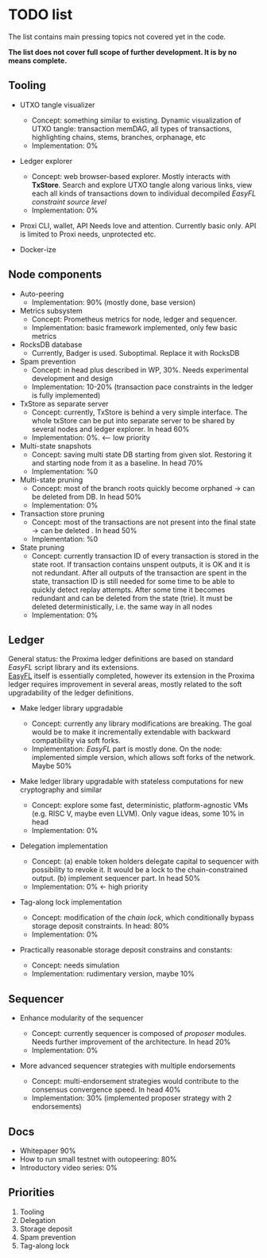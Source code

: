 # TODO list

The list contains main pressing topics not covered yet in the code. 

**The list does not cover full scope of further development. It is by no means complete.**

## Tooling
* UTXO tangle visualizer
  - Concept: something similar to existing. Dynamic visualization of UTXO tangle: transaction memDAG, 
all types of transactions, highlighting chains, stems, branches, orphanage, etc
  - Implementation: 0%
  
* Ledger explorer
  - Concept: web browser-based explorer. Mostly interacts with **TxStore**. 
Search and explore UTXO tangle along various links, view each all kinds of transactions down to individual decompiled _EasyFL constraint source level_
  - Implementation: 0%

* Proxi CLI, wallet, API
Needs love and attention. Currently basic only. API is limited to Proxi needs, unprotected etc. 

* Docker-ize

## Node components
* Auto-peering
  * Implementation: 90% (mostly done, base version)
* Metrics subsystem
  * Concept: Prometheus metrics for node, ledger and sequencer. 
  * Implementation: basic framework implemented, only few basic metrics
* RocksDB database
  * Currently, Badger is used. Suboptimal. Replace it with RocksDB
* Spam prevention
  * Concept: in head plus described in WP, 30%. Needs experimental development and design
  * Implementation: 10-20% (transaction pace constraints in the ledger is fully implemented)
* TxStore as separate server 
  * Concept: currently, TxStore is behind a very simple interface. The whole txStore can be put into separate 
server to be shared by several nodes and ledger explorer. In head 60%
  * Implementation: 0%. <-- low priority
* Multi-state snapshots
  * Concept: saving multi state DB starting from given slot. Restoring it and starting node from it as a baseline. In head 70%
  * Implementation: %0
* Multi-state pruning
  * Concept: most of the branch roots quickly become orphaned -> can be deleted from DB. In head 50%
  * Implementation: 0%
* Transaction store pruning
  * Concept: most of the transactions are not present into the final state -> can be deleted . In head 50%
  * Implementation: %0
* State pruning
  * Concept: currently transaction ID of every transaction is stored in the state root. If transaction contains unspent outputs,
it is OK and it is not redundant. After all outputs of the transaction are spent in the state, transaction ID is still needed for some time to be able to
quickly detect replay attempts. After some time it becomes redundant and can be deleted from the state (trie). 
It must be deleted deterministically, i.e. the same way in all nodes
  * Implementation: 0%

## Ledger
General status: the Proxima ledger definitions are based on standard _EasyFL_ script library and its extensions.  
[EasyFL](https://github.com/lunfardo314/easyfl) itself is essentially completed, however its extension in the Proxima ledger requires improvement in several areas, 
mostly related to the soft upgradability of the ledger definitions.

* Make ledger library upgradable  
  - Concept: currently any library modifications are breaking. The goal would be to make it incrementally extendable 
with backward compatibility via soft forks. 
  - Implementation: _EasyFL_ part is mostly done. On the node: implemented simple version, which allows soft forks of the network. Maybe 50%

* Make ledger library upgradable with stateless computations for new cryptography and similar
  - Concept: explore some fast, deterministic, platform-agnostic VMs (e.g. RISC V, maybe even LLVM). Only vague ideas, some 10% in head
  - Implementation: 0%

* Delegation implementation
  * Concept: (a) enable token holders delegate capital to sequencer with possibility to revoke it. It would be a lock to the chain-constrained output.
    (b) implement sequencer part. In head 50%
  * Implementation: 0% <- high priority

* Tag-along lock implementation
  * Concept: modification of the _chain lock_, which conditionally bypass storage deposit constraints. In head: 80%
  * Implementation: 0%

* Practically reasonable storage deposit constrains and constants: 
  * Concept: needs simulation
  * Implementation: rudimentary version, maybe 10%

## Sequencer

* Enhance modularity of the sequencer
  * Concept: currently sequencer is composed of _proposer_ modules. Needs further improvement of the architecture. In head 20%
  * Implementation: 0%

* More advanced sequencer strategies with multiple endorsements
  * Concept: multi-endorsement strategies would contribute to the consensus convergence speed. In head 40%
  * Implementation: 30% (implemented proposer strategy with 2 endorsements)

## Docs
- Whitepaper 90%
- How to run small testnet with outopeering: 80% 
- Introductory video series: 0%

## Priorities
1. Tooling
2. Delegation
3. Storage deposit
4. Spam prevention
5. Tag-along lock

